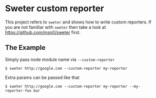 # Sweter custom reporter

This project refers to ``sweter`` and shows how to write custom reporters. If you are not familiar with ``sweter`` then take a look at https://github.com/msn0/sweter first.

## The Example

Simply pass node module name via ``--custom-reporter``

```
$ sweter http://google.com --custom-reporter my-reporter
```

Extra params can be passed like that

```
$ sweter http://google.com --custom-reporter my-reporter --my-reporter-foo bar
```
